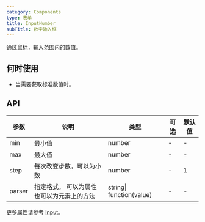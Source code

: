 ```yaml
---
category: Components
type: 表单
title: InputNumber  
subTitle: 数字输入框
---
```


通过鼠标，输入范围内的数值。

## 何时使用
- 当需要获取标准数值时。



## API 
| 参数   | 说明                                      | 类型                     | 可选 | 默认值 |
| ------ | ----------------------------------------- | ------------------------ | ---- | ------ |
| min    | 最小值                                    | number                   | -    | -      |
| max    | 最大值                                    | number                   | -    | -      |
| step   | 每次改变步数，可以为小数                  | number                   | -    | 1      |
| parser | 指定格式， 可以为属性也可以为元素上的方法 | string\| function(value) | -    | -      |

更多属性请参考 [Input](/components/input/#API)。